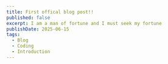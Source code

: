 ```yaml
---
title: First offical blog post!!
published: false
excerpt: I am a man of fortune and I must seek my fortune
publishDate: 2025-06-15
tags:
  - Blog
  - Coding
  - Introduction
---
```

